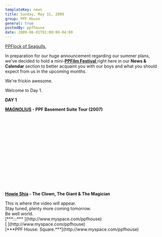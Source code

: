 ```yaml
---
templateKey: news
title: Sunday, May 31, 2009
group: PPF House
general: true
postedBy: ppfhouse
date: 2009-06-01T01:00:00-04:00
---
```

[PPFlock](http://ppfhouse.bandcamp.com)[ of Seagulls](http://ppfhouse.bandcamp.com),

In preparation for our huge announcement regarding our summer plans, we've decided to hold a mini-[**PPFilm Festival** ](http://www.youtube.com/ppfhouse)right here in our **News &amp; Calendar** section to better acquaint you with our boys and what you should expect from us in the upcoming months.

We're frickin awesome.

Welcome to Day 1.

**DAY 1**

**[MAGNOLIUS](http://www.myspace.com/magnolius) - PPF Basement Suite Tour (2007)**

<object height="231" width="285"> <param name="movie" value="http://www.youtube.com/v/pc0v_9WElXc"></param> <param name="allowFullScreen" value="true"></param> <param name="allowscriptaccess" value="always"></param> <param name="wmode" value="transparent"></param> <embed allowfullscreen="true" allowscriptaccess="always" height="231" src="http://www.youtube.com/v/pc0v_9WElXc" type="application/x-shockwave-flash" width="285" wmode="transparent"></embed> </object> <script src="http://www.ppfhouse.com/mediaplayer/swfobject.js" type="text/javascript"></script>

**[Howie Shia](http://www.ppfhouse.com/art) - The Clown, The Giant &amp; The Magician**

<div id="player">This is where the video will appear.</div><div> </div><div>Stay tuned, plenty more coming tomorrow.</div><div> </div><div>Be well world.</div><div> </div><div>[***:::*** ](http://www.myspace.com/ppfhouse)</div><div>[  
 ](http://www.myspace.com/ppfhouse)</div><div>[***PPF House: Square.***](http://www.myspace.com/ppfhouse)</div> <script type="text/javascript">
var so = new SWFObject('http://www.ppfhouse.com/mediaplayer/player.swf','mpl','285','161','9');
so.addParam('allowscriptaccess','always');
so.addParam('allowfullscreen','true');
so.addParam('wmode','transparent');
so.addParam('flashvars','&file=poabd-clown.flv');
so.write('player');
</script>